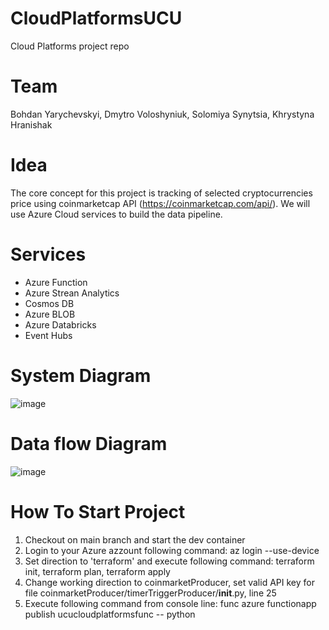 # CloudPlatformsUCU
Cloud Platforms project repo

# Team
Bohdan Yarychevskyi, Dmytro Voloshyniuk, Solomiya Synytsia, Khrystyna Hranishak

# Idea
The core concept for this project is tracking of selected cryptocurrencies price using coinmarketcap API (https://coinmarketcap.com/api/).
We will use Azure Cloud services to build the data pipeline.

# Services
- Azure Function
- Azure Strean Analytics
- Cosmos DB
- Azure BLOB
- Azure Databricks
- Event Hubs

# System Diagram
![image](https://user-images.githubusercontent.com/24934034/129438132-63d59820-5019-4ff7-a842-47597f23f625.png)

# Data flow Diagram
![image](https://user-images.githubusercontent.com/24934034/129438089-5111a451-d572-4891-a867-58f9469b53f4.png)

# How To Start Project
  1. Checkout on main branch and start the dev container
  2. Login to your Azure azzount following command: az login --use-device
  3. Set direction to 'terraform' and execute following command: terraform init, terraform plan, terraform apply
  4. Change working direction to coinmarketProducer, set valid API key for file coinmarketProducer/timerTriggerProducer/__init__.py, line 25
  5. Execute following command from console line: func azure functionapp publish ucucloudplatformsfunc -- python
